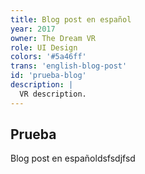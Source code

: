 ```yaml
---
title: Blog post en español
year: 2017
owner: The Dream VR
role: UI Design
colors: '#5a46ff'
trans: 'english-blog-post'
id: 'prueba-blog'
description: |
  VR description.
---
```


## Prueba

Blog post en españoldsfsdjfsd
